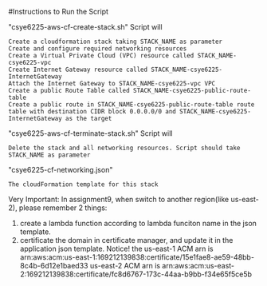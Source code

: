 #Instructions to Run the Script

"csye6225-aws-cf-create-stack.sh" Script will

    Create a cloudformation stack taking STACK_NAME as parameter
    Create and configure required networking resources
    Create a Virtual Private Cloud (VPC) resource called STACK_NAME-csye6225-vpc
    Create Internet Gateway resource called STACK_NAME-csye6225-InternetGateway
    Attach the Internet Gateway to STACK_NAME-csye6225-vpc VPC
    Create a public Route Table called STACK_NAME-csye6225-public-route-table
    Create a public route in STACK_NAME-csye6225-public-route-table route table with destination CIDR block 0.0.0.0/0 and STACK_NAME-csye6225-InternetGateway as the target

"csye6225-aws-cf-terminate-stack.sh" Script will

    Delete the stack and all networking resources. Script should take STACK_NAME as parameter

"csye6225-cf-networking.json"

    The cloudFormation template for this stack


Very Important: In assignment9, when switch to another region(like us-east-2), please remember 2 things:
1. create a lambda function according to lambda funciton name in the json template.
2. certificate the domain in certificate manager, and update it in the application json template.
Notice! the us-east-1 ACM arn is
	arn:aws:acm:us-east-1:169212139838:certificate/15e1fae8-ae59-48bb-8c4b-6d12e1baed33
us-east-2 ACM arn is
	arn:aws:acm:us-east-2:169212139838:certificate/fc8d6767-173c-44aa-b9bb-f34e65f5ce5b


